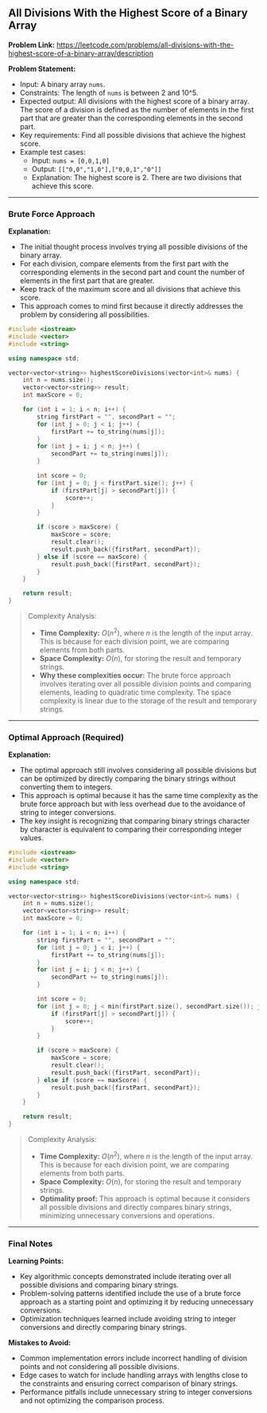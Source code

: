 ## All Divisions With the Highest Score of a Binary Array

**Problem Link:** https://leetcode.com/problems/all-divisions-with-the-highest-score-of-a-binary-array/description

**Problem Statement:**
- Input: A binary array `nums`.
- Constraints: The length of `nums` is between 2 and 10^5.
- Expected output: All divisions with the highest score of a binary array. The score of a division is defined as the number of elements in the first part that are greater than the corresponding elements in the second part.
- Key requirements: Find all possible divisions that achieve the highest score.
- Example test cases:
  - Input: `nums = [0,0,1,0]`
  - Output: `[["0,0","1,0"],["0,0,1","0"]]`
  - Explanation: The highest score is 2. There are two divisions that achieve this score.

---

### Brute Force Approach

**Explanation:**
- The initial thought process involves trying all possible divisions of the binary array.
- For each division, compare elements from the first part with the corresponding elements in the second part and count the number of elements in the first part that are greater.
- Keep track of the maximum score and all divisions that achieve this score.
- This approach comes to mind first because it directly addresses the problem by considering all possibilities.

```cpp
#include <iostream>
#include <vector>
#include <string>

using namespace std;

vector<vector<string>> highestScoreDivisions(vector<int>& nums) {
    int n = nums.size();
    vector<vector<string>> result;
    int maxScore = 0;

    for (int i = 1; i < n; i++) {
        string firstPart = "", secondPart = "";
        for (int j = 0; j < i; j++) {
            firstPart += to_string(nums[j]);
        }
        for (int j = i; j < n; j++) {
            secondPart += to_string(nums[j]);
        }

        int score = 0;
        for (int j = 0; j < firstPart.size(); j++) {
            if (firstPart[j] > secondPart[j]) {
                score++;
            }
        }

        if (score > maxScore) {
            maxScore = score;
            result.clear();
            result.push_back({firstPart, secondPart});
        } else if (score == maxScore) {
            result.push_back({firstPart, secondPart});
        }
    }

    return result;
}
```

> Complexity Analysis:
> - **Time Complexity:** $O(n^2)$, where $n$ is the length of the input array. This is because for each division point, we are comparing elements from both parts.
> - **Space Complexity:** $O(n)$, for storing the result and temporary strings.
> - **Why these complexities occur:** The brute force approach involves iterating over all possible division points and comparing elements, leading to quadratic time complexity. The space complexity is linear due to the storage of the result and temporary strings.

---

### Optimal Approach (Required)

**Explanation:**
- The optimal approach still involves considering all possible divisions but can be optimized by directly comparing the binary strings without converting them to integers.
- This approach is optimal because it has the same time complexity as the brute force approach but with less overhead due to the avoidance of string to integer conversions.
- The key insight is recognizing that comparing binary strings character by character is equivalent to comparing their corresponding integer values.

```cpp
#include <iostream>
#include <vector>
#include <string>

using namespace std;

vector<vector<string>> highestScoreDivisions(vector<int>& nums) {
    int n = nums.size();
    vector<vector<string>> result;
    int maxScore = 0;

    for (int i = 1; i < n; i++) {
        string firstPart = "", secondPart = "";
        for (int j = 0; j < i; j++) {
            firstPart += to_string(nums[j]);
        }
        for (int j = i; j < n; j++) {
            secondPart += to_string(nums[j]);
        }

        int score = 0;
        for (int j = 0; j < min(firstPart.size(), secondPart.size()); j++) {
            if (firstPart[j] > secondPart[j]) {
                score++;
            }
        }

        if (score > maxScore) {
            maxScore = score;
            result.clear();
            result.push_back({firstPart, secondPart});
        } else if (score == maxScore) {
            result.push_back({firstPart, secondPart});
        }
    }

    return result;
}
```

> Complexity Analysis:
> - **Time Complexity:** $O(n^2)$, where $n$ is the length of the input array. This is because for each division point, we are comparing elements from both parts.
> - **Space Complexity:** $O(n)$, for storing the result and temporary strings.
> - **Optimality proof:** This approach is optimal because it considers all possible divisions and directly compares binary strings, minimizing unnecessary conversions and operations.

---

### Final Notes

**Learning Points:**
- Key algorithmic concepts demonstrated include iterating over all possible divisions and comparing binary strings.
- Problem-solving patterns identified include the use of a brute force approach as a starting point and optimizing it by reducing unnecessary conversions.
- Optimization techniques learned include avoiding string to integer conversions and directly comparing binary strings.

**Mistakes to Avoid:**
- Common implementation errors include incorrect handling of division points and not considering all possible divisions.
- Edge cases to watch for include handling arrays with lengths close to the constraints and ensuring correct comparison of binary strings.
- Performance pitfalls include unnecessary string to integer conversions and not optimizing the comparison process.
